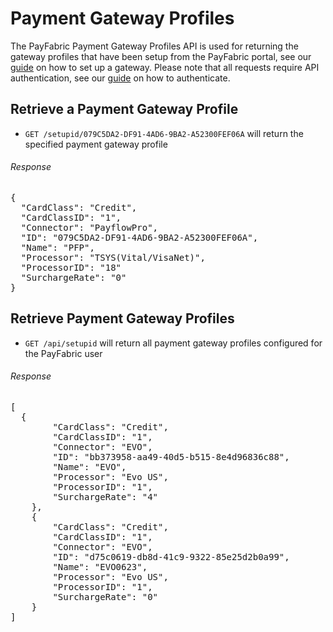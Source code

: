 Payment Gateway Profiles
========================

The PayFabric Payment Gateway Profiles API is used for returning the gateway profiles that have been setup from the PayFabric portal, see our [guide](https://github.com/PayFabric/Portal/blob/master/PayFabric/Sections/Configure%20Portal.md#gateway-profile) on how to set up a gateway.  Please note that all requests require API authentication, see our [guide](Authentication.md) on how to authenticate.

Retrieve a Payment Gateway Profile
----------------------------------

* `GET /setupid/079C5DA2-DF91-4AD6-9BA2-A52300FEF06A` will return the specified payment gateway profile 
 
###### Response
<pre>
{
  "CardClass": "Credit",
  "CardClassID": "1",
  "Connector": "PayflowPro",
  "ID": "079C5DA2-DF91-4AD6-9BA2-A52300FEF06A",
  "Name": "PFP",
  "Processor": "TSYS(Vital/VisaNet)",
  "ProcessorID": "18"
  "SurchargeRate": "0"
}
</pre>

Retrieve Payment Gateway Profiles
---------------------------------

* `GET /api/setupid` will return all payment gateway profiles configured for the PayFabric user
 
###### Response
<pre>
[
  {
        "CardClass": "Credit",
        "CardClassID": "1",
        "Connector": "EVO",
        "ID": "bb373958-aa49-40d5-b515-8e4d96836c88",
        "Name": "EVO",
        "Processor": "Evo US",
        "ProcessorID": "1",
        "SurchargeRate": "4"
    },
    {
        "CardClass": "Credit",
        "CardClassID": "1",
        "Connector": "EVO",
        "ID": "d75c0619-db8d-41c9-9322-85e25d2b0a99",
        "Name": "EVO0623",
        "Processor": "Evo US",
        "ProcessorID": "1",
        "SurchargeRate": "0"
    }
]
</pre>
